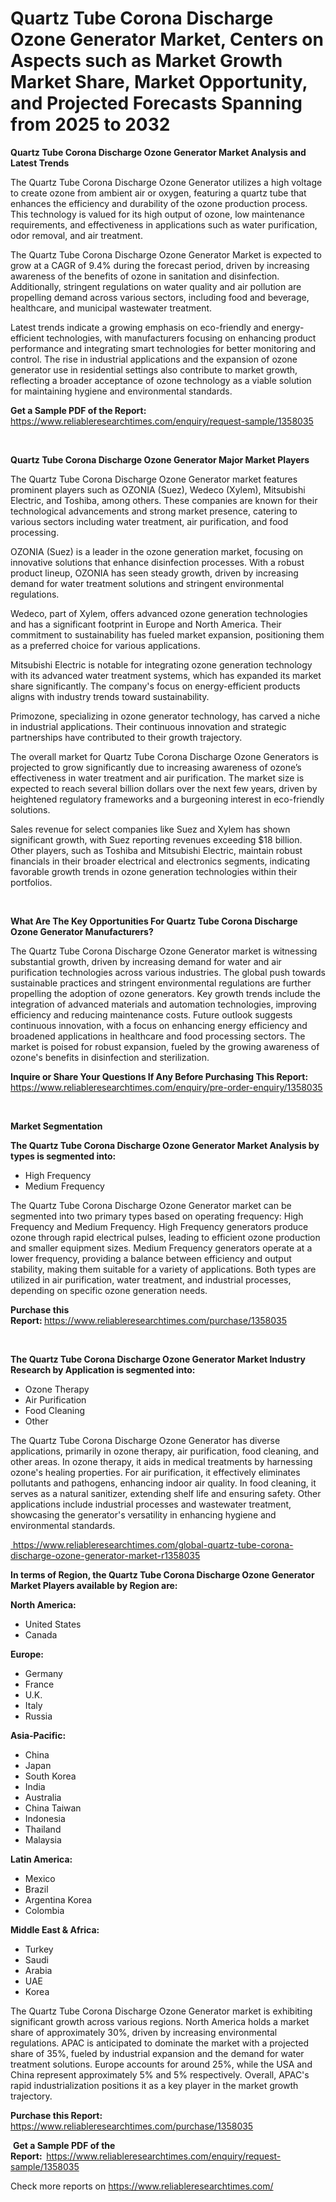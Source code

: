 <p><h1>Quartz Tube Corona Discharge Ozone Generator Market, Centers on Aspects such as Market Growth Market Share, Market Opportunity, and Projected Forecasts Spanning from 2025 to 2032</h1></p><p><strong>Quartz Tube Corona Discharge Ozone Generator Market Analysis and Latest Trends</strong></p>
<p><p>The Quartz Tube Corona Discharge Ozone Generator utilizes a high voltage to create ozone from ambient air or oxygen, featuring a quartz tube that enhances the efficiency and durability of the ozone production process. This technology is valued for its high output of ozone, low maintenance requirements, and effectiveness in applications such as water purification, odor removal, and air treatment. </p><p>The Quartz Tube Corona Discharge Ozone Generator Market is expected to grow at a CAGR of 9.4% during the forecast period, driven by increasing awareness of the benefits of ozone in sanitation and disinfection. Additionally, stringent regulations on water quality and air pollution are propelling demand across various sectors, including food and beverage, healthcare, and municipal wastewater treatment. </p><p>Latest trends indicate a growing emphasis on eco-friendly and energy-efficient technologies, with manufacturers focusing on enhancing product performance and integrating smart technologies for better monitoring and control. The rise in industrial applications and the expansion of ozone generator use in residential settings also contribute to market growth, reflecting a broader acceptance of ozone technology as a viable solution for maintaining hygiene and environmental standards.</p></p>
<p><strong>Get a Sample PDF of the Report:&nbsp;</strong> <a href="https://www.reliableresearchtimes.com/enquiry/request-sample/1358035?utm_campaign=2931&utm_medium=2&utm_source=Github&utm_content=ia&utm_term=11042025&utm_id=quartz-tube-corona-discharge-ozone-generator">https://www.reliableresearchtimes.com/enquiry/request-sample/1358035</a></p>
<p>&nbsp;</p>
<p><strong>Quartz Tube Corona Discharge Ozone Generator Major Market Players</strong></p>
<p><p>The Quartz Tube Corona Discharge Ozone Generator market features prominent players such as OZONIA (Suez), Wedeco (Xylem), Mitsubishi Electric, and Toshiba, among others. These companies are known for their technological advancements and strong market presence, catering to various sectors including water treatment, air purification, and food processing.</p><p>OZONIA (Suez) is a leader in the ozone generation market, focusing on innovative solutions that enhance disinfection processes. With a robust product lineup, OZONIA has seen steady growth, driven by increasing demand for water treatment solutions and stringent environmental regulations.</p><p>Wedeco, part of Xylem, offers advanced ozone generation technologies and has a significant footprint in Europe and North America. Their commitment to sustainability has fueled market expansion, positioning them as a preferred choice for various applications.</p><p>Mitsubishi Electric is notable for integrating ozone generation technology with its advanced water treatment systems, which has expanded its market share significantly. The company's focus on energy-efficient products aligns with industry trends toward sustainability.</p><p>Primozone, specializing in ozone generator technology, has carved a niche in industrial applications. Their continuous innovation and strategic partnerships have contributed to their growth trajectory.</p><p>The overall market for Quartz Tube Corona Discharge Ozone Generators is projected to grow significantly due to increasing awareness of ozone’s effectiveness in water treatment and air purification. The market size is expected to reach several billion dollars over the next few years, driven by heightened regulatory frameworks and a burgeoning interest in eco-friendly solutions.</p><p>Sales revenue for select companies like Suez and Xylem has shown significant growth, with Suez reporting revenues exceeding $18 billion. Other players, such as Toshiba and Mitsubishi Electric, maintain robust financials in their broader electrical and electronics segments, indicating favorable growth trends in ozone generation technologies within their portfolios.</p></p>
<p>&nbsp;</p>
<p><strong>What Are The Key Opportunities For Quartz Tube Corona Discharge Ozone Generator Manufacturers?</strong></p>
<p><p>The Quartz Tube Corona Discharge Ozone Generator market is witnessing substantial growth, driven by increasing demand for water and air purification technologies across various industries. The global push towards sustainable practices and stringent environmental regulations are further propelling the adoption of ozone generators. Key growth trends include the integration of advanced materials and automation technologies, improving efficiency and reducing maintenance costs. Future outlook suggests continuous innovation, with a focus on enhancing energy efficiency and broadened applications in healthcare and food processing sectors. The market is poised for robust expansion, fueled by the growing awareness of ozone's benefits in disinfection and sterilization.</p></p>
<p><strong>Inquire or Share Your Questions If Any Before Purchasing This Report:</strong> <a href="https://www.reliableresearchtimes.com/enquiry/pre-order-enquiry/1358035?utm_campaign=2931&utm_medium=2&utm_source=Github&utm_content=ia&utm_term=11042025&utm_id=quartz-tube-corona-discharge-ozone-generator">https://www.reliableresearchtimes.com/enquiry/pre-order-enquiry/1358035</a></p>
<p>&nbsp;</p>
<p><strong>Market Segmentation</strong></p>
<p><strong>The Quartz Tube Corona Discharge Ozone Generator Market Analysis by types is segmented into:</strong></p>
<p><ul><li>High Frequency</li><li>Medium Frequency</li></ul></p>
<p><p>The Quartz Tube Corona Discharge Ozone Generator market can be segmented into two primary types based on operating frequency: High Frequency and Medium Frequency. High Frequency generators produce ozone through rapid electrical pulses, leading to efficient ozone production and smaller equipment sizes. Medium Frequency generators operate at a lower frequency, providing a balance between efficiency and output stability, making them suitable for a variety of applications. Both types are utilized in air purification, water treatment, and industrial processes, depending on specific ozone generation needs.</p></p>
<p><strong>Purchase this Report:&nbsp;</strong><a href="https://www.reliableresearchtimes.com/purchase/1358035?utm_campaign=2931&utm_medium=2&utm_source=Github&utm_content=ia&utm_term=11042025&utm_id=quartz-tube-corona-discharge-ozone-generator">https://www.reliableresearchtimes.com/purchase/1358035</a></p>
<p>&nbsp;</p>
<p><strong>The Quartz Tube Corona Discharge Ozone Generator Market Industry Research by Application is segmented into:</strong></p>
<p><ul><li>Ozone Therapy</li><li>Air Purification</li><li>Food Cleaning</li><li>Other</li></ul></p>
<p><p>The Quartz Tube Corona Discharge Ozone Generator has diverse applications, primarily in ozone therapy, air purification, food cleaning, and other areas. In ozone therapy, it aids in medical treatments by harnessing ozone's healing properties. For air purification, it effectively eliminates pollutants and pathogens, enhancing indoor air quality. In food cleaning, it serves as a natural sanitizer, extending shelf life and ensuring safety. Other applications include industrial processes and wastewater treatment, showcasing the generator's versatility in enhancing hygiene and environmental standards.</p></p>
<p><a href="https://www.reliableresearchtimes.com/global-quartz-tube-corona-discharge-ozone-generator-market-r1358035?utm_campaign=2931&utm_medium=2&utm_source=Github&utm_content=ia&utm_term=11042025&utm_id=quartz-tube-corona-discharge-ozone-generator">&nbsp;https://www.reliableresearchtimes.com/global-quartz-tube-corona-discharge-ozone-generator-market-r1358035</a></p>
<p><strong>In terms of Region, the Quartz Tube Corona Discharge Ozone Generator Market Players available by Region are:</strong></p>
<p>
    <p> <strong> North America: </strong>
        <ul>
            <li>United States</li>
            <li>Canada</li>
        </ul>
        </p> 
    <p> <strong> Europe: </strong>
        <ul>
            <li>Germany</li>
            <li>France</li>
            <li>U.K.</li>
            <li>Italy</li>
            <li>Russia</li>
        </ul>
        </p> 
    <p> <strong> Asia-Pacific: </strong>
        <ul>
            <li>China</li>
            <li>Japan</li>
            <li>South Korea</li>
            <li>India</li>
            <li>Australia</li>
            <li>China Taiwan</li>
            <li>Indonesia</li>
            <li>Thailand</li>
            <li>Malaysia</li>
        </ul>
        </p> 
    <p> <strong> Latin America: </strong>
        <ul>
            <li>Mexico</li>
            <li>Brazil</li>
            <li>Argentina Korea</li>
            <li>Colombia</li>
        </ul>
        </p> 
    <p> <strong> Middle East & Africa: </strong>
        <ul>
            <li>Turkey</li>
            <li>Saudi</li>
            <li>Arabia</li>
            <li>UAE</li>
            <li>Korea</li>
        </ul>
    </p>
    </p>
<p><p>The Quartz Tube Corona Discharge Ozone Generator market is exhibiting significant growth across various regions. North America holds a market share of approximately 30%, driven by increasing environmental regulations. APAC is anticipated to dominate the market with a projected share of 35%, fueled by industrial expansion and the demand for water treatment solutions. Europe accounts for around 25%, while the USA and China represent approximately 5% and 5% respectively. Overall, APAC's rapid industrialization positions it as a key player in the market growth trajectory.</p></p>
<p><strong>Purchase this Report: </strong><a href="https://www.reliableresearchtimes.com/purchase/1358035?utm_campaign=2931&utm_medium=2&utm_source=Github&utm_content=ia&utm_term=11042025&utm_id=quartz-tube-corona-discharge-ozone-generator">https://www.reliableresearchtimes.com/purchase/1358035</a></p>
<p>&nbsp;<strong>Get a Sample PDF of the Report:&nbsp;&nbsp;</strong><a href="https://www.reliableresearchtimes.com/enquiry/request-sample/1358035?utm_campaign=2931&utm_medium=2&utm_source=Github&utm_content=ia&utm_term=11042025&utm_id=quartz-tube-corona-discharge-ozone-generator">https://www.reliableresearchtimes.com/enquiry/request-sample/1358035</a></p>
<p><strong></strong></p>
<p>Check more reports on <a href="https://www.reliableresearchtimes.com/?utm_campaign=2931&utm_medium=2&utm_source=Github&utm_content=ia&utm_term=11042025&utm_id=quartz-tube-corona-discharge-ozone-generator">https://www.reliableresearchtimes.com/</a></p>